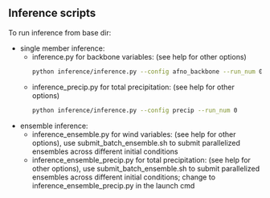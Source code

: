 ## Inference scripts
To run inference from base dir:
* single member inference:
  * inference.py for backbone variables: (see help for other options)
    ```bash
    python inference/inference.py --config afno_backbone --run_num 0
    ```
  * inference_precip.py for total precipitation: (see help for other options)
    ```bash
    python inference/inference.py --config precip --run_num 0
    ```
* ensemble inference:
  * inference_ensemble.py for wind variables: (see help for other options), use submit_batch_ensemble.sh to submit parallelized ensembles across
  different initial conditions
  * inference_ensemble_precip.py for total precipitation: (see help for other options), use submit_batch_ensemble.sh to submit parallelized ensembles across
  different initial conditions; change to inference_ensemble_precip.py in the launch cmd 
